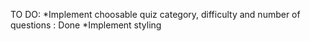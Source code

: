 TO DO:
  *Implement choosable quiz category, difficulty and number of questions : Done
  *Implement styling
